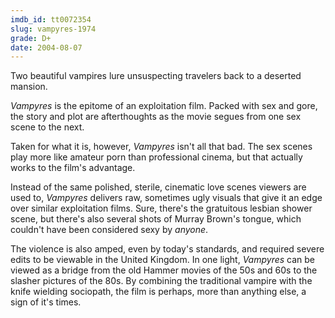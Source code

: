 ```yaml
---
imdb_id: tt0072354
slug: vampyres-1974
grade: D+
date: 2004-08-07
---
```


Two beautiful vampires lure unsuspecting travelers back to a deserted mansion.

_Vampyres_ is the epitome of an exploitation film. Packed with sex and gore, the story and plot are afterthoughts as the movie segues from one sex scene to the next.

Taken for what it is, however, _Vampyres_ isn't all that bad. The sex scenes play more like amateur porn than professional cinema, but that actually works to the film's advantage.

Instead of the same polished, sterile, cinematic love scenes viewers are used to, _Vampyres_ delivers raw, sometimes ugly visuals that give it an edge over similar exploitation films. Sure, there's the gratuitous lesbian shower scene, but there's also several shots of Murray Brown's tongue, which couldn't have been considered sexy by _anyone_.

The violence is also amped, even by today's standards, and required severe edits to be viewable in the United Kingdom. In one light, _Vampyres_ can be viewed as a bridge from the old Hammer movies of the 50s and 60s to the slasher pictures of the 80s. By combining the traditional vampire with the knife wielding sociopath, the film is perhaps, more than anything else, a sign of it's times.
